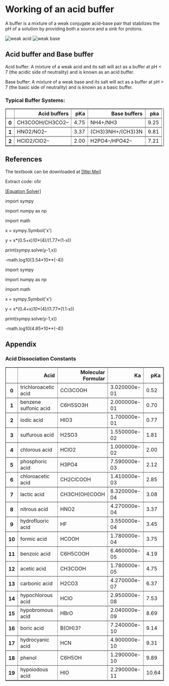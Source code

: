 # Working of an acid buffer

A buffer is a mixture of a weak conjugate acid–base pair that stabilizes the pH of a solution by providing both a source and a sink for protons.

![weak acid](https://github.com/nickcafferry/The-working-of-an-acid-buffer/blob/master/screenshots/test2.png)
![weak base](https://github.com/nickcafferry/The-working-of-an-acid-buffer/blob/master/screenshots/test3.png)


## Acid buffer and Base buffer

Acid buffer: A mixture of a weak acid and its salt will act as a buffer at pH < 7 (the acidic side of neutrality) and is known as an acid buffer. 

Base buffer: A mixture of a weak base and its salt will act as a buffer at pH > 7 (the basic side of neutrality) and is known as a basic buffer. 

### Typical Buffer Systems: 
                
<table border="1" class="dataframe"><thead><tr style="text-align: right;"><th></th><th>Acid buffers</th><th>pKa</th><th>Base buffers</th><th>pka</th></tr></thead><tbody><tr><th>0</th><td>CH3COOH/CH3CO2–</td><td>4.75</td><td>NH4+/NH3</td><td>9.25</td></tr><tr><th>1</th><td>HNO2/NO2–</td><td>3.37</td><td>(CH3)3NH+/(CH3)3N</td><td>9.81</td></tr><tr><th>2</th><td>HClO2/ClO2–</td><td>2.00</td><td>H2PO4–/HPO42–</td><td>7.21</td></tr></tbody></table>

## References

The textbook can be downloaded at [[Wei Mei]](https://pan.baidu.com/s/1VItr6GWSgxHdQaoQllxnaA) 

Extract code: o1ir

[[Equation Solver]](https://docs.sympy.org/latest/modules/solvers/solvers.html)


import sympy

import numpy as np

import math

x = sympy.Symbol('x')

y = x*(0.5+x)*10**(4)/(1.77*(1-x))

print(sympy.solve(y-1,x))

-math.log10(3.54*10**(-4))



import sympy

import numpy as np

import math

x = sympy.Symbol('x')

y = x*(0.4+x)*10**(4)/(1.77*(1.1-x))

print(sympy.solve(y-1,x))

-math.log10(4.85*10**(-4))



## Appendix

### Acid Dissociation Constants 
<table border="1" class="dataframe"><thead><tr style="text-align: right;"><th></th><th>Acid</th><th>Molecular Formular</th><th>Ka</th><th>pKa</th></tr></thead><tbody><tr><th>0</th><td>trichloroacetic acid</td><td>CCl3COOH</td><td>3.020000e-01</td><td>0.52</td></tr><tr><th>1</th><td>benzene sulfonic acid</td><td>C6H5SO3H</td><td>2.000000e-01</td><td>0.70</td></tr><tr><th>2</th><td>iodic acid</td><td>HIO3</td><td>1.700000e-01</td><td>0.77</td></tr><tr><th>3</th><td>sulfurous acid</td><td>H2SO3</td><td>1.550000e-02</td><td>1.81</td></tr><tr><th>4</th><td>chlorous acid</td><td>HClO2</td><td>1.000000e-02</td><td>2.00</td></tr><tr><th>5</th><td>phosphoric acid</td><td>H3PO4</td><td>7.590000e-03</td><td>2.12</td></tr><tr><th>6</th><td>chloroacetic acid</td><td>CH2ClCOOH</td><td>1.410000e-03</td><td>2.85</td></tr><tr><th>7</th><td>lactic acid</td><td>CH3CH(OH)COOH</td><td>8.320000e-04</td><td>3.08</td></tr><tr><th>8</th><td>nitrous acid</td><td>HNO2</td><td>4.270000e-04</td><td>3.37</td></tr><tr><th>9</th><td>hydrofluoric acid</td><td>HF</td><td>3.550000e-04</td><td>3.45</td></tr><tr><th>10</th><td>formic acid</td><td>HCOOH</td><td>1.780000e-04</td><td>3.75</td></tr><tr><th>11</th><td>benzoic acid</td><td>C6H5COOH</td><td>6.460000e-05</td><td>4.19</td></tr><tr><th>12</th><td>acetic acid</td><td>CH3COOH</td><td>1.780000e-05</td><td>4.75</td></tr><tr><th>13</th><td>carbonic acid</td><td>H2CO3</td><td>4.270000e-07</td><td>6.37</td></tr><tr><th>14</th><td>hypochlorous acid</td><td>HClO</td><td>2.950000e-08</td><td>7.53</td></tr><tr><th>15</th><td>hypobromous acid</td><td>HBrO</td><td>2.040000e-09</td><td>8.69</td></tr><tr><th>16</th><td>boric acid</td><td>B(OH)3?</td><td>7.240000e-10</td><td>9.14</td></tr><tr><th>17</th><td>hydrocyanic acid</td><td>HCN</td><td>4.900000e-10</td><td>9.31</td></tr><tr><th>18</th><td>phenol</td><td>C6H5OH</td><td>1.290000e-10</td><td>9.89</td></tr><tr><th>19</th><td>hypoiodous acid</td><td>HIO</td><td>2.290000e-11</td><td>10.64</td></tr></tbody></table>
